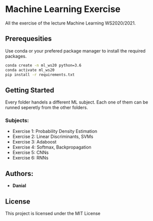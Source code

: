 # Machine Learning Exercise
All the exercise of the lecture Machine Learning WS2020/2021.

## Prerequesities

Use conda or your prefered package manager to install the required packages.
```bash
conda create -n ml_ws20 python=3.6
conda activate ml_ws20
pip install -r requirements.txt
```
## Getting Started
Every folder handels a different ML subject. Each one of them can be runned seperetly from the other folders.
### Subjects:

* Exercise 1: Probability Density Estimation
* Exercise 2: Linear Discriminants, SVMs
* Exercise 3: Adaboost
* Exercise 4: Softmax, Backpropagation
* Exercise 5: CNNs
* Exercise 6: RNNs

## Authors:
* **Danial**

## License

This project is licensed under the MIT License